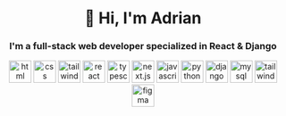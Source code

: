 <link rel="stylesheet" type='text/css' href="https://cdn.jsdelivr.net/gh/devicons/devicon@latest/devicon.min.css" />


<br/> <br/>
<h1 align="center">👋 Hi, I'm Adrian</h1>
<h3 align="center">I'm a full-stack web developer specialized in React & Django</h3>

<p align="center">  <img src="https://cdn.jsdelivr.net/gh/devicons/devicon@latest/icons/html5/html5-original.svg" alt="html" width="40" height="40"/> <img src="https://cdn.jsdelivr.net/gh/devicons/devicon@latest/icons/css3/css3-original.svg" alt="css" width="40" height="40"/> <img src="https://cdn.jsdelivr.net/gh/devicons/devicon@latest/icons/tailwindcss/tailwindcss-original.svg" alt="tailwind" width="40" height="40"/> <img src="https://cdn.jsdelivr.net/gh/devicons/devicon@latest/icons/react/react-original.svg" alt="react" width="40" height="40"/> <img src="https://cdn.jsdelivr.net/gh/devicons/devicon@latest/icons/typescript/typescript-original.svg" alt="typescript" width="40" height="40"/> <img src="https://cdn.jsdelivr.net/gh/devicons/devicon@latest/icons/nextjs/nextjs-original.svg" alt="next.js" width="40" height="40"/> <img src="https://cdn.jsdelivr.net/gh/devicons/devicon@latest/icons/javascript/javascript-original.svg" alt="javascript" width="40" height="40"/> <img src="https://cdn.jsdelivr.net/gh/devicons/devicon@latest/icons/python/python-original.svg" alt="python" width="40" height="40"/> <img src="https://cdn.jsdelivr.net/gh/devicons/devicon@latest/icons/django/django-plain.svg" alt="django" width="40" height="40"/> <img src="https://cdn.jsdelivr.net/gh/devicons/devicon@latest/icons/mysql/mysql-original.svg" alt="mysql" width="40" height="40"/> <img src="https://cdn.jsdelivr.net/gh/devicons/devicon@latest/icons/docker/docker-original.svg" alt="tailwind" width="40" height="40"/> <img src="https://cdn.jsdelivr.net/gh/devicons/devicon@latest/icons/figma/figma-original.svg" alt="figma" width="40" height="40"/> </p>
<br/> <br/>

